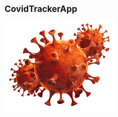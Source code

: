 # CovidTrackerApp
<img src ="https://raw.githubusercontent.com/himanshu-466/CovidTrackerApp/master/app/src/main/res/drawable/corona.png">
